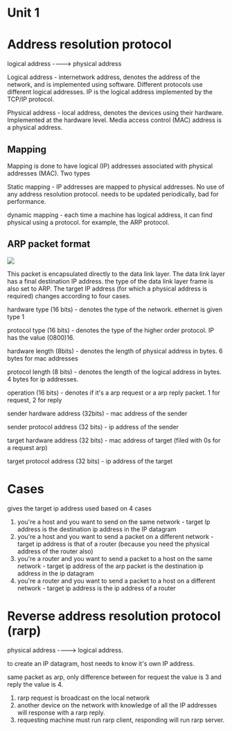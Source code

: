 # Unit 1 

# Address resolution protocol 

logical address ----> physical address

Logical address - internetwork address, denotes the address of the network, and is implemented using software. Different protocols use different logical addresses. IP is the logical address implemented by the TCP/IP protocol. 

Physical address - local address, denotes the devices using their hardware. Implemented at the hardware level. Media access control (MAC) address is a physical address. 

## Mapping 

Mapping is done to have logical (IP) addresses associated with physical addresses (MAC). Two types 

Static mapping - IP addresses are mapped to physical addresses. No use of any address resolution protocol. needs to be updated periodically, bad for performance. 

dynamic mapping - each time a machine has logical address, it can find physical using a protocol. for example, the ARP protocol. 

## ARP packet format

![](Pasted%20image%2020230809185538.png)

This packet is encapsulated directly to the data link layer. The data link layer has a final destination IP address. the type of the data link layer frame is also set to ARP. The target IP address (for which a physical address is required) changes according to four cases. 

hardware type (16 bits) - denotes the type of the network. ethernet is given type 1 

protocol type (16 bits) - denotes the type of the higher order protocol. IP has the value (0800)16. 

hardware length (8bits) - denotes the length of physical address in bytes. 6 bytes for mac addresses

protocol length (8 bits) - denotes the length of the logical address in bytes. 4 bytes for ip addresses. 

operation (16 bits) - denotes if it's a arp request or a arp reply packet. 1 for request, 2 for reply 

sender hardware address (32bits)  - mac address of the sender 

sender protocol address (32 bits) - ip address of the sender 

target hardware address (32 bits) - mac address of target (filed with 0s for a request arp) 

target protocol address (32 bits) - ip address of the target 

# Cases

gives the target ip address used based on 4 cases 

1. you're a host and you want to send on the same network - target Ip address is the destination ip address in the IP datagram
2. you're a host and you want to send a packet on a different network - target ip address is that of a router (because you need the physical address of the router also) 
3. you're a router and you want to send a packet to a host on the same network - target ip address of the arp packet is the destination ip address in the ip datagram
4. you're a router and you want to send a packet to a host on a different network - target ip address is the ip address of a router

# Reverse address resolution protocol (rarp) 

physical address ----> logical address. 

to create an IP datagram, host needs to know it's own IP address. 

same packet as arp, only difference between for request the value is 3 and reply the value is 4. 

1. rarp request is broadcast on the local network
2. another device on the network with knowledge of all the IP addresses will response with a rarp reply. 
3. requesting machine must run rarp client, responding will run rarp server. 